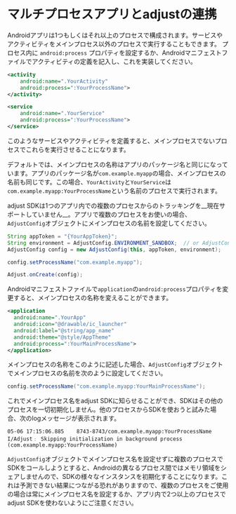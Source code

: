 # マルチプロセスアプリとadjustの連携

Androidアプリは1つもしくはそれ以上のプロセスで構成されます。サービスやアクティビティをメインプロセス以外のプロセスで実行することもできます。
プロセス内に ```android:process``` プロパティを設定するか、Androidマニフェストファイルでアクティビティの定義を記入し、これを実装してください。

```xml
<activity
    android:name=".YourActivity"
    android:process=":YourProcessName">
</activity>
```

```xml
<service
    android:name=".YourService"
    android:process=":YourProcessName">
</service>
```

このようなサービスやアクティビティを定義すると、メインプロセスでないプロセスでこれらを実行させることになります。

デフォルトでは、メインプロセスの名称はアプリのパッケージ名と同じになっています。アプリのパッケージ名が```com.example.myapp```の場合、メインプロセスの名前も同じです。この場合、```YourActivity```と```YourService```は```com.example.myapp:YourProcessName```という名前のプロセスで実行されます。

adjust SDKは1つのアプリ内での複数のプロセスからのトラッキングを__現在サポートしていません__。アプリで複数のプロセスをお使いの場合、
```AdjustConfig```オブジェクトにメインプロセスの名前を設定してください。

```java
String appToken = "{YourAppToken}";
String environment = AdjustConfig.ENVIRONMENT_SANDBOX;  // or AdjustConfig.ENVIRONMENT_PRODUCTION
AdjustConfig config = new AdjustConfig(this, appToken, environment);

config.setProcessName("com.example.myapp");

Adjust.onCreate(config);
```

Androidマニフェストファイルで```application```の```android:process```プロパティを変更すると、メインプロセスの名称を変えることができます。

```xml
<application
  android:name=".YourApp"
  android:icon="@drawable/ic_launcher"
  android:label="@string/app_name"
  android:theme="@style/AppTheme"
  android:process=":YourMainProcessName">
</application>
```

メインプロセスの名称をこのように記述した場合、```AdjustConfig```オブジェクトでメインプロセスの名前を次のように設定してください。

```java
config.setProcessName("com.example.myapp:YourMainProcessName");
```

これでメインプロセス名をadjust SDKに知らせることができ、SDKはその他のプロセスを一切初期化しません。他のプロセスからSDKを使おうと試みた場合、次のlogメッセージが表示されます。

```
05-06 17:15:06.885    8743-8743/com.example.myapp:YourProcessName I/Adjust﹕ Skipping initialization in background process (com.example.myapp:YourProcessName)
```

```AdjustConfig```オブジェクトでメインプロセス名を設定せずに複数のプロセスでSDKをコールしようとすると、Androidの異なるプロセス間ではメモリ領域をシェアしませんので、SDKの様々なインスタンスを初期化することになります。これは予測できない結果につながる恐れがありますので、複数のプロセスをご使用の場合は常にメインプロセス名を設定するか、アプリ内で2つ以上のプロセスでadjust SDKを使わないようにご注意ください。
